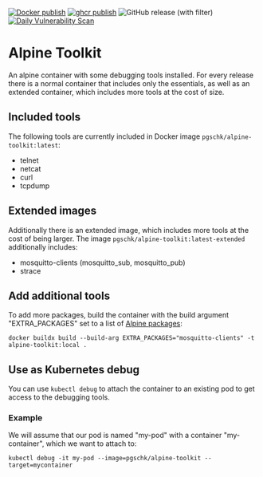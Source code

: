 [![Docker publish](https://github.com/pgschk/alpine-toolkit/actions/workflows/docker-publish.yml/badge.svg)](https://github.com/pgschk/alpine-toolkit/actions/workflows/docker-publish.yml)
[![ghcr publish](https://github.com/pgschk/alpine-toolkit/actions/workflows/ghcr-publish.yml/badge.svg)](https://github.com/pgschk/alpine-toolkit/actions/workflows/ghcr-publish.yml)
![GitHub release (with filter)](https://img.shields.io/github/v/release/pgschk/alpine-toolkit)
[![Daily Vulnerability Scan](https://github.com/pgschk/alpine-toolkit/actions/workflows/trivy-schedule.yml/badge.svg)](https://github.com/pgschk/alpine-toolkit/actions/workflows/trivy-schedule.yml)


# Alpine Toolkit

An alpine container with some debugging tools installed. For every release there is a normal container that includes only the essentials, as well as an extended container, which includes more tools at the cost of size.


## Included tools

The following tools are currently included in Docker image `pgschk/alpine-toolkit:latest`:

- telnet
- netcat
- curl
- tcpdump


## Extended images

Additionally there is an extended image, which includes more tools at the cost of being larger.
The image `pgschk/alpine-toolkit:latest-extended` additionally includes:

- mosquitto-clients (mosquitto_sub, mosquitto_pub)
- strace


## Add additional tools

To add more packages, build the container with the build argument "EXTRA_PACKAGES" set to a list of [Alpine packages](https://pkgs.alpinelinux.org/packages):

```
docker buildx build --build-arg EXTRA_PACKAGES="mosquitto-clients" -t alpine-toolkit:local .
```


## Use as Kubernetes debug

You can use `kubectl debug` to attach the container to an existing pod to get access to the debugging tools.

### Example

We will assume that our pod is named "my-pod" with a container "my-container", which we want to attach to:

```
kubectl debug -it my-pod --image=pgschk/alpine-toolkit --target=mycontainer
```